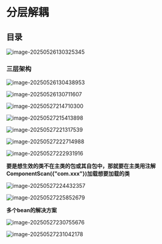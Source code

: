 # 分层解耦

## 目录

![image-20250526130325345](\pic\image-20250526130325345.png)

### 三层架构



![image-20250526130438953](\pic\image-20250526130438953.png)

![image-20250526130711607](\pic\image-20250526130711607.png)

![image-20250527214710300](\pic\image-20250527214710300.png)

![image-20250527215413898](\pic\image-20250527215413898.png)

![image-20250527221317539](\pic\image-20250527221317539.png)

![image-20250527222714988](\pic\image-20250527222714988.png)

![image-20250527222931916](\pic\image-20250527222931916.png)

**要是想生效的类不在主类的包或其自包中，那就要在主类用注解ComponentScan({"com.xxx"})加载想要加载的类**

![image-20250527224432357](\pic\image-20250527224432357.png)

![image-20250527225852679](\pic\image-20250527225852679.png)

**多个bean的解决方案**

![image-20250527230755676](\pic\image-20250527230755676.png)

![image-20250527231042178](\pic\image-20250527231042178.png)
